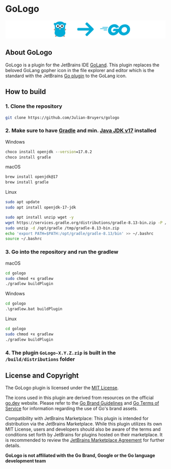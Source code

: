 # GoLogo

![GoLogo Plugin](/docs/assets/gologo_header.png)

## About GoLogo

GoLogo is a plugin for the JetBrains IDE [GoLand](https://www.jetbrains.com/de-de/go/). This plugin replaces the
beloved GoLang gopher icon in the file explorer and editor which is the standard with the JetBrains
[Go plugin](https://plugins.jetbrains.com/plugin/9568-go) to the GoLang icon.

## How to build

### 1. Clone the repository

```bash
git clone https://github.com/Julian-Bruyers/gologo
```

### 2. Make sure to have [Gradle](https://gradle.org) and min. [Java JDK v17](https://www.oracle.com/de/java/technologies/downloads/) installed

Windows

```cmd
choco install openjdk --version=17.0.2
choco install gradle
```

macOS

```bash
brew install openjdk@17
brew install gradle
```

Linux

```bash
sudo apt update
sudo apt install openjdk-17-jdk
```

```bash
sudo apt install unzip wget -y
wget https://services.gradle.org/distributions/gradle-8.13-bin.zip -P /tmp
sudo unzip -d /opt/gradle /tmp/gradle-8.13-bin.zip
echo 'export PATH=$PATH:/opt/gradle/gradle-8.13/bin' >> ~/.bashrc
source ~/.bashrc
```

### 3. Go into the repository and run the gradlew

macOS

```bash
cd gologo
sudo chmod +x gradlew
./gradlew buildPlugin
```

Windows

```cmd
cd gologo
.\gradlew.bat buildPlugin
```

Linux

```bash
cd gologo
sudo chmod +x gradlew
./gradlew buildPlugin
```

### 4. The plugin `GoLogo-X.Y.Z.zip` is built in the `/build/distributions` folder

## License and Copyright

The GoLogo plugin is licensed under the [MIT License](LICENSE).

The icons used in this plugin are derived from resources on the official [go.dev](https://go.dev) website. Please refer to the [Go Brand Guidelines](https://go.dev/brand) and [Go Terms of Service](https://go.dev/tos) for information regarding the use of Go's brand assets.

Compatibility with JetBrains Marketplace: This plugin is intended for distribution via the JetBrains Marketplace. While this plugin utilizes its own MIT License, users and developers should also be aware of the terms and conditions set forth by JetBrains for plugins hosted on their marketplace. It is recommended to review the [JetBrains Marketplace Agreement](https://www.jetbrains.com/legal/docs/marketplace/marketplace-agreement/) for further details.

**GoLogo is not affiliated with the Go Brand, Google or the Go language development team**
